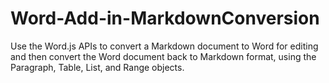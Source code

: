 # Word-Add-in-MarkdownConversion
Use the Word.js APIs to convert a Markdown document to Word for editing and then convert the Word document back to Markdown format, using the Paragraph, Table, List, and Range objects.
